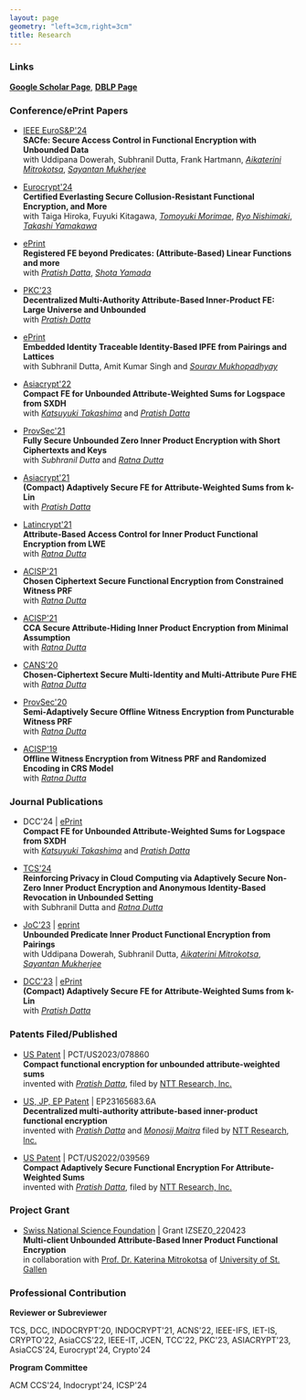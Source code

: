 ```yaml
---
layout: page
geometry: "left=3cm,right=3cm"
title: Research
---
```


### Links

**[Google Scholar Page](https://scholar.google.co.in/citations?user=7N8SUDMAAAAJ&hl=en)**, **[DBLP Page](https://dblp.org/pid/222/6843.html)**


### Conference/ePrint Papers

- [IEEE EuroS&P'24](https://eprint.iacr.org/2024/1031)\
  **SACfe: Secure Access Control in Functional Encryption with Unbounded Data**\
  with Uddipana Dowerah, Subhranil Dutta, Frank Hartmann, _[Aikaterini Mitrokotsa](https://www.alexandria.unisg.ch/persons/Katerina_Mitrokotsa)_, _[Sayantan Mukherjee](https://www.idrbt.ac.in/dr-sayantan-mukherjee/)_ 

- [Eurocrypt'24](https://eprint.iacr.org/2023/236)\
  **Certified Everlasting Secure Collusion-Resistant Functional Encryption, and More**\
  with Taiga Hiroka, Fuyuki Kitagawa, _[Tomoyuki Morimae](http://www2.yukawa.kyoto-u.ac.jp/~tomoyuki.morimae/index.html)_, _[Ryo Nishimaki](https://www.nishimaki.info)_, _[Takashi Yamakawa](https://sites.google.com/view/takashiyamakawa)_

- [ePrint](https://eprint.iacr.org/2023/457)\
  **Registered FE beyond Predicates: (Attribute-Based) Linear Functions and more**\
  with _[Pratish Datta](https://ntt-research.com/cis-people/)_, _[Shota Yamada](https://www.cpsec.aist.go.jp/team/acrt/researcher/yamada/index_en.html)_
  
- [PKC'23](https://eprint.iacr.org/2023/565)\
  **Decentralized Multi-Authority Attribute-Based Inner-Product FE: Large Universe and Unbounded**\
  with _[Pratish Datta](https://ntt-research.com/cis-people/)_
  
- [ePrint](https://eprint.iacr.org/2022/1196)\
  **Embedded Identity Traceable Identity-Based IPFE from Pairings and Lattices**\
  with Subhranil Dutta, Amit Kumar Singh and _[Sourav Mukhopadhyay](http://www.facweb.iitkgp.ac.in/~sourav/)_
  
- [Asiacrypt'22](https://eprint.iacr.org/2022/1594)\
  **Compact FE for Unbounded Attribute-Weighted Sums for Logspace from SXDH**\
  with _[Katsuyuki Takashima](https://waseda.pure.elsevier.com/en/persons/katsuyuki-takashima)_ and _[Pratish Datta](https://ntt-research.com/cis-people/)_
  
- [ProvSec'21](https://link.springer.com/chapter/10.1007/978-3-030-90402-9_13)\
  **Fully Secure Unbounded Zero Inner Product Encryption with Short Ciphertexts and Keys**\
  with _Subhranil Dutta_ and _[Ratna Dutta](http://www.facweb.iitkgp.ac.in/~ratna/)_
  
- [Asiacrypt'21](https://eprint.iacr.org/2021/1305)\
  **(Compact) Adaptively Secure FE for Attribute-Weighted Sums from k-Lin**\
  with _[Pratish Datta](https://ntt-research.com/cis-people/)_
  
- [Latincrypt'21](https://eprint.iacr.org/2021/178)\
  **Attribute-Based Access Control for Inner Product Functional Encryption from LWE**\
  with _[Ratna Dutta](http://www.facweb.iitkgp.ac.in/~ratna/)_
  
- [ACISP'21](https://eprint.iacr.org/2021/512)\
  **Chosen Ciphertext Secure Functional Encryption from Constrained Witness PRF**\
  with _[Ratna Dutta](http://www.facweb.iitkgp.ac.in/~ratna/)_
  
- [ACISP'21](https://eprint.iacr.org/2020/1085)\
  **CCA Secure Attribute-Hiding Inner Product Encryption from Minimal Assumption**\
  with _[Ratna Dutta](http://www.facweb.iitkgp.ac.in/~ratna/)_
    
- [CANS'20](https://eprint.iacr.org/2020/1382)\
  **Chosen-Ciphertext Secure Multi-Identity and Multi-Attribute Pure FHE**\
  with _[Ratna Dutta](http://www.facweb.iitkgp.ac.in/~ratna/)_
  
- [ProvSec'20](https://eprint.iacr.org/2020/479)\
  **Semi-Adaptively Secure Offline Witness Encryption from Puncturable Witness PRF**\
  with _[Ratna Dutta](http://www.facweb.iitkgp.ac.in/~ratna/)_

- [ACISP'19](https://eprint.iacr.org/2018/587)\
  **Offline Witness Encryption from Witness PRF and Randomized Encoding in CRS Model**\
  with _[Ratna Dutta](http://www.facweb.iitkgp.ac.in/~ratna/)_
 

### Journal Publications

- DCC'24 | [ePrint](https://eprint.iacr.org/2022/1594)\
  **Compact FE for Unbounded Attribute-Weighted Sums for Logspace from SXDH**\
  with _[Katsuyuki Takashima](https://waseda.pure.elsevier.com/en/persons/katsuyuki-takashima)_ and _[Pratish Datta](https://ntt-research.com/cis-people/)_

- [TCS'24](https://www.sciencedirect.com/science/article/pii/S0304397524001178)\
  **Reinforcing Privacy in Cloud Computing via Adaptively Secure Non-Zero Inner Product Encryption and Anonymous Identity-Based Revocation in Unbounded Setting**\
  with Subhranil Dutta and _[Ratna Dutta](http://www.facweb.iitkgp.ac.in/~ratna/)_

- [JoC'23](https://link.springer.com/article/10.1007/s00145-023-09458-2) | [eprint](https://eprint.iacr.org/2023/483)\
  **Unbounded Predicate Inner Product Functional Encryption from Pairings**\
  with Uddipana Dowerah, Subhranil Dutta, _[Aikaterini Mitrokotsa](https://www.alexandria.unisg.ch/persons/Katerina_Mitrokotsa)_, _[Sayantan Mukherjee](https://www.idrbt.ac.in/dr-sayantan-mukherjee/)_

- [DCC'23](https://link.springer.com/article/10.1007/s10623-023-01219-3) | [ePrint](https://eprint.iacr.org/2021/1305)\
  **(Compact) Adaptively Secure FE for Attribute-Weighted Sums from k-Lin**\
  with _[Pratish Datta](https://ntt-research.com/cis-people/)_

  

  

### Patents Filed/Published

- [US Patent](https://patents.google.com/patent/WO2024098074A2/) | PCT/US2023/078860\
  **Compact functional encryption for unbounded attribute-weighted sums**\
  invented with _[Pratish Datta](https://ntt-research.com/cis-people/)_, filed by [NTT Research, lnc.](https://ntt-research.com)

- [US, JP, EP Patent](https://patents.google.com/patent/EP4254858A1/) | EP23165683.6A\
  **Decentralized multi-authority attribute-based inner-product functional encryption**\
  invented with _[Pratish Datta](https://ntt-research.com/cis-people/)_ and _[Monosij Maitra](https://monosijm.github.io)_ filed by [NTT Research, lnc.](https://ntt-research.com)

- [US Patent](https://patents.google.com/patent/WO2023014969A1/) | PCT/US2022/039569\
  **Compact Adaptively Secure Functional Encryption For Attribute-Weighted Sums**\
  invented with _[Pratish Datta](https://ntt-research.com/cis-people/)_, filed by [NTT Research, lnc.](https://ntt-research.com)


### Project Grant

- [Swiss National Science Foundation](https://www.snf.ch/en) | Grant IZSEZ0_220423\
  **Multi-client Unbounded Attribute-Based Inner Product Functional Encryption**\
  in collaboration with [Prof. Dr. Katerina Mitrokotsa](https://www.unisg.ch/de/universitaet/ueber-uns/organisation/detail/person-id/2e889d58-6b54-431b-ae0e-3198ed46444a/) of [University of St. Gallen](https://www.unisg.ch/en)
     

### Professional Contribution

**Reviewer or Subreviewer**

TCS, DCC, INDOCRYPT'20, INDOCRYPT'21, ACNS'22, IEEE-IFS, IET-IS, 
CRYPTO'22, AsiaCCS'22, IEEE-IT, JCEN, TCC'22, PKC'23, ASIACRYPT'23, AsiaCCS'24, Eurocrypt'24, Crypto'24 

**Program Committee**

ACM CCS'24, Indocrypt'24, ICSP'24

